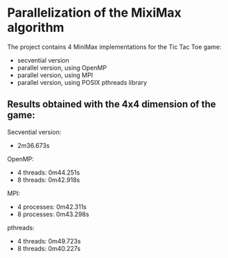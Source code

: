 # Parallelization of the MixiMax algorithm

The project contains 4 MiniMax implementations for the Tic Tac Toe game:
- secvential version
- parallel version, using OpenMP
- parallel version, using MPI
- parallel version, using POSIX pthreads library

## Results obtained with the 4x4 dimension of the game:

Secvential version:
- 2m36.673s

OpenMP:
- 4 threads: 0m44.251s
- 8 threads: 0m42.918s

MPI:
- 4 processes: 0m42.311s
- 8 processes: 0m43.298s

pthreads:
- 4 threads: 0m49.723s
- 8 threads: 0m40.227s
